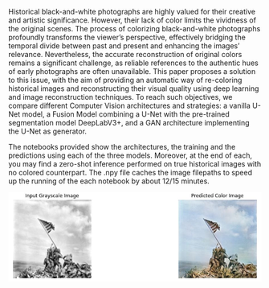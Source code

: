 Historical black-and-white photographs are highly valued for their creative and artistic significance.
However, their lack of color limits the vividness of the original scenes. The process of colorizing black-and-white photographs profoundly transforms the viewer’s perspective,
effectively bridging the temporal divide between past and present and enhancing the images’ relevance. Nevertheless, the accurate reconstruction of original colors remains a
significant challenge, as reliable references to the authentic hues of early photographs are often unavailable.
This paper proposes a solution to this issue, with the aim of providing an automatic way of re-coloring historical images and reconstructing their visual quality using
deep learning and image reconstruction techniques. To reach such objectives, we compare different Computer Vision architectures and strategies:
a vanilla U-Net model, a Fusion Model combining a U-Net with the pre-trained segmentation model DeepLabV3+, and a GAN architecture implementing the U-Net as generator.

The notebooks provided show the architectures, the training and the predictions using each of the three models. Moreover, at the end of each, you may find a zero-shot inference 
performed on true historical images with no colored counterpart. 
The .npy file caches the image filepaths to speed up the running of the each notebook by about 12/15 minutes.


![alt text](largeGanAmerican.jpg "Sample reconstruction from our GAN")
